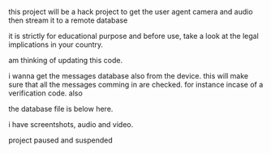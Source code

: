 this project will be a hack project to get the user agent camera and audio then stream it to a remote database

it is strictly for educational purpose and before use, take a look at the legal implications in your country.

am thinking of updating this code.

i wanna get the messages database also from the device. this will make sure that all the messages comming in are checked. for instance incase of a verification code.
also

the database file is below here. 

i have screentshots, audio and video.


project paused and suspended
